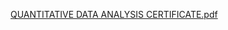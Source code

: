 [QUANTITATIVE DATA ANALYSIS CERTIFICATE.pdf](https://github.com/user-attachments/files/15530002/QUANTITATIVE.DATA.ANALYSIS.CERTIFICATE.pdf)
